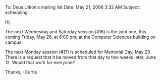 To: Deus Ultionis mailing list
Date: May 21, 2006 3:32 AM
Subject: scheduling

Hi,

The next Wednesday and Saturday session (#16) is the joint one, this coming Friday, May 26, at 6:00 pm, at the Computer Sciences building on campus.

The next Monday session (#17) is scheduled for Memorial Day, May 29. There is a request that it be moved from that day to two weeks later, June 12. Would that work for everyone?

Thanks,
-Curtis
